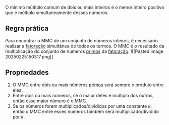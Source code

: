 O mínimo múltiplo comum de dois ou mais inteiros é o menor inteiro positivo que é múltiplo simultaneamente desses números.
## Regra prática
Para encontrar o MMC de um conjunto de números inteiros, é necessário realizar a [fatoração](Fatoração%20e%20divisores%20de%20um%20número) simultânea de todos os termos.
O MMC é o resultado da multiplicação do conjunto de números [primos](Termos%20gerais.md#Número%20Primo) da [fatoração](Fatoração%20e%20divisores%20de%20um%20número).
![[Pasted image 20250225150317.png]]
## Propriedades
1. O MMC entre dois ou mais números [primos](Termos%20gerais.md#Número%20Primo) será sempre o produto entre eles.
2. Entre dois ou mais números, se o maior deles é múltiplo dos outros, então esse maior número é o MMC.
3. Se os números forem multiplicados/divididos por uma constante $k$, então o MMC entre esses números também será multiplicado/dividido por $k$.
